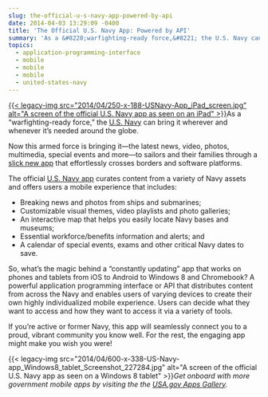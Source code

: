 ```yaml
---
slug: the-official-u-s-navy-app-powered-by-api
date: 2014-04-03 13:29:09 -0400
title: 'The Official U.S. Navy App: Powered by API'
summary: 'As a &#8220;warfighting-ready force,&#8221; the U.S. Navy can bring it wherever and whenever it&#8217;s needed around the globe. Now this armed force is bringing it&mdash;the latest news, video, photos, multimedia, special events and more&mdash;to sailors and their families through'
topics:
  - application-programming-interface
  - mobile
  - mobile
  - mobile
  - united-states-navy
---
```


[{{< legacy-img src="2014/04/250-x-188-USNavy-App\_iPad\_screen.jpg" alt="A screen of the official U.S. Navy app as seen on an iPad" >}}](https://s3.amazonaws.com/digitalgov/_legacy-img/2014/04/480-x-360-USNavy-App_iPad_screen.jpg)As a &#8220;warfighting-ready force,&#8221; the [U.S. Navy](http://www.navy.mil/) can bring it wherever and whenever it&#8217;s needed around the globe.

Now this armed force is bringing it—the latest news, video, photos, multimedia, special events and more—to sailors and their families through a [slick new app](http://www.navy.mil/ah_online/ftrStory.asp?issue=3&id=76319) that effortlessly crosses borders and software platforms.

The official [U.S. Navy app](http://applocker.navy.mil) curates content from a variety of Navy assets and offers users a mobile experience that includes:

  * Breaking news and photos from ships and submarines;
  * Customizable visual themes, video playlists and photo galleries;
  * An interactive map that helps you easily locate Navy bases and museums;
  * Essential workforce/benefits information and alerts; and
  * A calendar of special events, exams and other critical Navy dates to save.

So, what&#8217;s the magic behind a &#8220;constantly updating&#8221; app that works on phones and tablets from iOS to Android to Windows 8 and Chromebook? A powerful application programming interface or API that distributes content from across the Navy and enables users of varying devices to create their own highly individualized mobile experience. Users can decide what they want to access and how they want to access it via a variety of tools.

If you&#8217;re active or former Navy, this app will seamlessly connect you to a proud, vibrant community you know well. For the rest, the engaging app might make you wish you were!

{{< legacy-img src="2014/04/600-x-338-US-Navy-app\_Windows8\_tablet\_Screenshot\_227284.jpg" alt="A screen of the official U.S. Navy app as seen on a Windows 8 tablet" >}}_Get onboard with more government mobile apps by visiting the the [USA.gov Apps Gallery](http://apps.usa.gov/)._